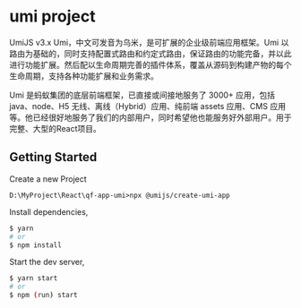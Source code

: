 <!--
 * @Author: Topskys
 * @Date: 2022-09-24 23:32:22
 * @LastEditTime: 2022-09-24 23:41:53
-->
# umi project
UmiJS v3.x
Umi，中文可发音为乌米，是可扩展的企业级前端应用框架。Umi 以路由为基础的，同时支持配置式路由和约定式路由，保证路由的功能完备，并以此进行功能扩展。然后配以生命周期完善的插件体系，覆盖从源码到构建产物的每个生命周期，支持各种功能扩展和业务需求。

Umi 是蚂蚁集团的底层前端框架，已直接或间接地服务了 3000+ 应用，包括 java、node、H5 无线、离线（Hybrid）应用、纯前端 assets 应用、CMS 应用等。他已经很好地服务了我们的内部用户，同时希望他也能服务好外部用户。用于完整、大型的React项目。

## Getting Started

Create a new Project
```
D:\MyProject\React\qf-app-umi>npx @umijs/create-umi-app
```

Install dependencies,

```bash
$ yarn
# or
$ npm install
```

Start the dev server,

```bash
$ yarn start
# or
$ npm (run) start
```
